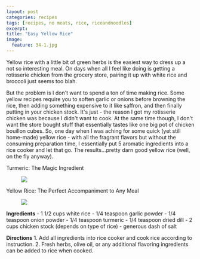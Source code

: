 ```yaml
---
layout: post
categories: recipes
tags: [recipes, no meats, rice, riceandnoodles]
excerpt: 
title: "Easy Yellow Rice"
image:
  feature: 34-1.jpg
---
```


Yellow rice with a little bit of green herbs is the easiest way to dress up a not so interesting meal.  On days when all I feel like doing is getting a rotisserie chicken from the grocery store, pairing it up with white rice and broccoli just seems too blah.  

But the problem is I don't want to spend a ton of time making rice.  Some yellow recipes require you to soften garlic or onions before browning the rice, then adding something expensive to it like saffron, and then finally putting in your chicken stock.  It's just - the reason I got my rotisserie chicken was because I didn't want to cook.  At the same time though, I don't want the store bought stuff that essentially tastes like one big pot of chicken bouillon cubes. So, one day when I was aching for some quick (yet still home-made) yellow rice - with all the fragrant flavors but without the consuming preparation time, I essentially put 5 aromatic ingredients into a rice cooker and let that go.  The results...pretty darn good yellow rice (well, on the fly anyway).

Turmeric: The Magic Ingredient 

<figure> <img src='/images/34-2.jpg'> </figure>

Yellow Rice: The Perfect Accompaniment to Any Meal

<figure> <img src='/images/34-3.jpg'> </figure>
<section class='recipe'>
<p><strong>Ingredients</strong>
- 1 1/2 cups white rice
- 1/4 teaspoon garlic powder
- 1/4 teaspoon onion powder
- 1/4 teaspoon turmeric
- 1/4 teaspoon dried dill
- 2 cups chicken stock (depends on type of rice)
- generous dash of salt</p>

<p><strong>Directions</strong>
1. Add all ingredients into rice cooker and cook rice according to instruction.
2. Fresh herbs, olive oil, or any additional flavoring ingredients can be added to rice when cooked.</p></section>